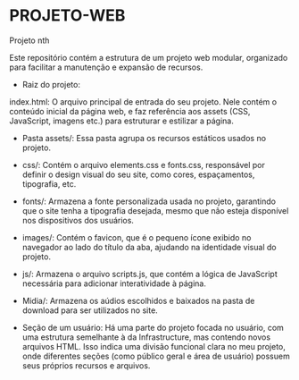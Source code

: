 # PROJETO-WEB
Projeto nth

Este repositório contém a estrutura de um projeto web modular, organizado para facilitar a manutenção e expansão de recursos.



- Raiz do projeto:

index.html: O arquivo principal de entrada do seu projeto. Nele contém o conteúdo inicial da página web, e faz referência aos assets (CSS, JavaScript, imagens etc.) para estruturar e estilizar a página.

- Pasta assets/: Essa pasta agrupa os recursos estáticos usados no projeto.

- css/: Contém o arquivo elements.css e fonts.css, responsável por definir o design visual do seu site, como cores, espaçamentos, tipografia, etc.

- fonts/: Armazena a fonte personalizada usada no projeto, garantindo que o site tenha a tipografia desejada, mesmo que não esteja disponível nos dispositivos dos usuários.

- images/: Contém o favicon, que é o pequeno ícone exibido no navegador ao lado do título da aba, ajudando na identidade visual do projeto.

- js/: Armazena o arquivo scripts.js, que contém a lógica de JavaScript necessária para adicionar interatividade à página.

- Midia/: Armazena os aúdios escolhidos e baixados na pasta de download para ser utilizados no site.

-  Seção de um usuário: Há uma parte do projeto focada no usuário, com uma estrutura semelhante à da Infrastructure, mas contendo novos arquivos HTML. Isso indica uma divisão funcional clara no meu projeto, onde diferentes seções (como público geral e área de usuário) possuem seus próprios recursos e arquivos.